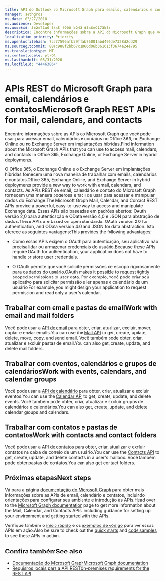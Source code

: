 ```yaml
---
title: API do Outlook do Microsoft Graph para emails, calendários e contatos
manager: sethgros
ms.date: 07/27/2018
ms.audience: Developer
ms.assetid: 3b2e71a6-5fa5-4008-b243-d3a6e9173b3d
description: Encontre informações sobre a API do Microsoft Graph que você pode usar para acessar email, calendários e contatos no Office 365 ou no Exchange Online.
localization_priority: Priority
ms.openlocfilehash: 7ca77596afb59ffab76001abd495de7328d2dd29
ms.sourcegitcommit: 88ec988f2bb67c1866d06b361615f3674a24e795
ms.translationtype: MT
ms.contentlocale: pt-BR
ms.lasthandoff: 05/31/2020
ms.locfileid: "44463864"
---
```

# <a name="microsoft-graph-rest-apis-for-mail-calendars-and-contacts"></a><span data-ttu-id="a241c-103">APIs REST do Microsoft Graph para email, calendários e contatos</span><span class="sxs-lookup"><span data-stu-id="a241c-103">Microsoft Graph REST APIs for mail, calendars, and contacts</span></span>

<span data-ttu-id="a241c-104">Encontre informações sobre as APIs do Microsoft Graph que você pode usar para acessar email, calendários e contatos no Office 365, no Exchange Online ou no Exchange Server em implantações híbridas.</span><span class="sxs-lookup"><span data-stu-id="a241c-104">Find information about the Microsoft Graph APIs that you can use to access mail, calendars, and contacts in Office 365, Exchange Online, or Exchange Server in hybrid deployments.</span></span>

<span data-ttu-id="a241c-105">O Office 365, o Exchange Online e o Exchange Server em implantações híbridas fornecem uma nova maneira de trabalhar com emails, calendários e contatos.</span><span class="sxs-lookup"><span data-stu-id="a241c-105">Office 365, Exchange Online, and Exchange Server in hybrid deployments provide a new way to work with email, calendars, and contacts.</span></span> <span data-ttu-id="a241c-106">As APIs REST de email, calendário e contato do Microsoft Graph fornecem uma maneira poderosa e fácil de usar para acessar e manipular dados do Exchange.</span><span class="sxs-lookup"><span data-stu-id="a241c-106">The Microsoft Graph Mail, Calendar, and Contact REST APIs provide a powerful, easy-to-use way to access and manipulate Exchange data.</span></span> <span data-ttu-id="a241c-107">Essas APIs são baseadas em padrões abertos: OAuth versão 2,0 para autenticação e OData versão 4,0 e JSON para abstração de dados.</span><span class="sxs-lookup"><span data-stu-id="a241c-107">These APIs are based on open standards: OAuth version 2.0 for authentication, and OData version 4.0 and JSON for data abstraction.</span></span> <span data-ttu-id="a241c-108">Isto oferece as seguintes vantagens:</span><span class="sxs-lookup"><span data-stu-id="a241c-108">This provides the following advantages:</span></span>

- <span data-ttu-id="a241c-109">Como essas APIs exigem o OAuth para autenticação, seu aplicativo não precisa lidar ou armazenar credenciais do usuário.</span><span class="sxs-lookup"><span data-stu-id="a241c-109">Because these APIs require OAuth for authentication, your application does not have to handle or store user credentials.</span></span>

- <span data-ttu-id="a241c-110">O OAuth permite que você solicite permissões de escopo rigorosamente para os dados do usuário.</span><span class="sxs-lookup"><span data-stu-id="a241c-110">OAuth makes it possible to request tightly scoped permissions to user data.</span></span> <span data-ttu-id="a241c-111">Por exemplo, você pode criar seu aplicativo para solicitar permissão e ler apenas o calendário de um usuário.</span><span class="sxs-lookup"><span data-stu-id="a241c-111">For example, you might design your application to request permission and read only a user's calendar.</span></span>

## <a name="work-with-email-and-mail-folders"></a><span data-ttu-id="a241c-112">Trabalhar com email e pastas de email</span><span class="sxs-lookup"><span data-stu-id="a241c-112">Work with email and mail folders</span></span>

<span data-ttu-id="a241c-113">Você pode usar a [API de email](https://developer.microsoft.com/graph/docs/concepts/outlook-mail-concept-overview) para obter, criar, atualizar, excluir, mover, copiar e enviar emails.</span><span class="sxs-lookup"><span data-stu-id="a241c-113">You can use the [Mail API](https://developer.microsoft.com/graph/docs/concepts/outlook-mail-concept-overview) to get, create, update, delete, move, copy, and send email.</span></span> <span data-ttu-id="a241c-114">Você também pode obter, criar, atualizar e excluir pastas de email.</span><span class="sxs-lookup"><span data-stu-id="a241c-114">You can also get, create, update, and delete mail folders.</span></span> 
  
## <a name="work-with-events-calendars-and-calendar-groups"></a><span data-ttu-id="a241c-115">Trabalhar com eventos, calendários e grupos de calendários</span><span class="sxs-lookup"><span data-stu-id="a241c-115">Work with events, calendars, and calendar groups</span></span>

<span data-ttu-id="a241c-116">Você pode usar a [API de calendário](https://developer.microsoft.com/graph/docs/concepts/outlook-calendar-concept-overview) para obter, criar, atualizar e excluir eventos.</span><span class="sxs-lookup"><span data-stu-id="a241c-116">You can use the [Calendar API](https://developer.microsoft.com/graph/docs/concepts/outlook-calendar-concept-overview) to get, create, update, and delete events.</span></span> <span data-ttu-id="a241c-117">Você também pode obter, criar, atualizar e excluir grupos de calendários e calendários.</span><span class="sxs-lookup"><span data-stu-id="a241c-117">You can also get, create, update, and delete calendar groups and calendars.</span></span> 
  
## <a name="work-with-contacts-and-contact-folders"></a><span data-ttu-id="a241c-118">Trabalhar com contatos e pastas de contatos</span><span class="sxs-lookup"><span data-stu-id="a241c-118">Work with contacts and contact folders</span></span>

<span data-ttu-id="a241c-119">Você pode usar a [API de contatos](https://developer.microsoft.com/graph/docs/concepts/outlook-contacts-concept-overview) para obter, criar, atualizar e excluir contatos na caixa de correio de um usuário.</span><span class="sxs-lookup"><span data-stu-id="a241c-119">You can use the [Contacts API](https://developer.microsoft.com/graph/docs/concepts/outlook-contacts-concept-overview) to get, create, update, and delete contacts in a user's mailbox.</span></span> <span data-ttu-id="a241c-120">Você também pode obter pastas de contatos.</span><span class="sxs-lookup"><span data-stu-id="a241c-120">You can also get contact folders.</span></span> 
  
## <a name="next-steps"></a><span data-ttu-id="a241c-121">Próximas etapas</span><span class="sxs-lookup"><span data-stu-id="a241c-121">Next steps</span></span>

<span data-ttu-id="a241c-122">Vá para a página [documentação do Microsoft Graph](https://developer.microsoft.com/graph/docs/concepts/overview) para obter mais informações sobre as APIs de email, calendário e contatos, incluindo orientações para configurar seu ambiente e introdução às APIs.</span><span class="sxs-lookup"><span data-stu-id="a241c-122">Head over to the [Microsoft Graph documentation](https://developer.microsoft.com/graph/docs/concepts/overview) page to get more information about the Mail, Calendar, and Contacts APIs, including guidance for setting up your environment and getting started with the APIs.</span></span> 

<span data-ttu-id="a241c-123">Verifique também o [início rápido](https://developer.microsoft.com/graph/quick-start) e os [exemplos de código](https://developer.microsoft.com/office/gallery/?filterBy=Samples,Microsoft%20Graph) para ver essas APIs em ação.</span><span class="sxs-lookup"><span data-stu-id="a241c-123">Also be sure to check out the [quick starts](https://developer.microsoft.com/graph/quick-start) and [code samples](https://developer.microsoft.com/office/gallery/?filterBy=Samples,Microsoft%20Graph) to see these APIs in action.</span></span> 
  
## <a name="see-also"></a><span data-ttu-id="a241c-124">Confira também</span><span class="sxs-lookup"><span data-stu-id="a241c-124">See also</span></span>

- [<span data-ttu-id="a241c-125">Documentação do Microsoft Graph</span><span class="sxs-lookup"><span data-stu-id="a241c-125">Microsoft Graph documentation</span></span>](https://developer.microsoft.com/graph/docs/concepts/overview)   
- [<span data-ttu-id="a241c-126">Requisitos locais para a API REST</span><span class="sxs-lookup"><span data-stu-id="a241c-126">On-premises requirements for the REST API</span></span>](https://blogs.technet.microsoft.com/exchange/2016/09/26/on-premises-architectural-requirements-for-the-rest-api)   

